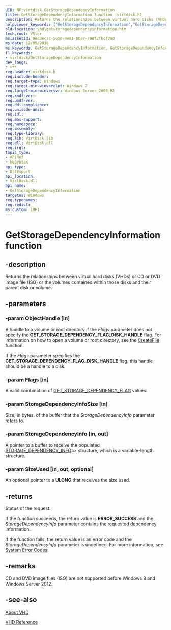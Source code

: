 ```yaml
---
UID: NF:virtdisk.GetStorageDependencyInformation
title: GetStorageDependencyInformation function (virtdisk.h)
description: Returns the relationships between virtual hard disks (VHDs) or CD or DVD image file (ISO) or the volumes contained within those disks and their parent disk or volume.helpviewer_keywords: ["GetStorageDependencyInformation","GetStorageDependencyInformation function [VHD]","vdssys/GetStorageDependencyInformation","vhd.getstoragedependencyinformation","virtdisk/GetStorageDependencyInformation"]
old-location: vhd\getstoragedependencyinformation.htm
tech.root: VStor
ms.assetid: 9ed3ec7c-5e50-4e81-bba7-798f2fbcf29d
ms.date: 12/05/2018
ms.keywords: GetStorageDependencyInformation, GetStorageDependencyInformation function [VHD], vdssys/GetStorageDependencyInformation, vhd.getstoragedependencyinformation, virtdisk/GetStorageDependencyInformation
f1_keywords:
- virtdisk/GetStorageDependencyInformation
dev_langs:
- c++
req.header: virtdisk.h
req.include-header: 
req.target-type: Windows
req.target-min-winverclnt: Windows 7
req.target-min-winversvr: Windows Server 2008 R2
req.kmdf-ver: 
req.umdf-ver: 
req.ddi-compliance: 
req.unicode-ansi: 
req.idl: 
req.max-support: 
req.namespace: 
req.assembly: 
req.type-library: 
req.lib: VirtDisk.lib
req.dll: VirtDisk.dll
req.irql: 
topic_type:
- APIRef
- kbSyntax
api_type:
- DllExport
api_location:
- VirtDisk.dll
api_name:
- GetStorageDependencyInformation
targetos: Windows
req.typenames: 
req.redist: 
ms.custom: 19H1
---
```


# GetStorageDependencyInformation function


## -description


Returns the relationships between virtual hard disks (VHDs) or CD or DVD image file (ISO) or the 
    volumes contained within those disks and their parent disk or volume.


## -parameters




### -param ObjectHandle [in]

A handle to a volume or root directory if  the <i>Flags</i> parameter does not specify 
      the <b>GET_STORAGE_DEPENDENCY_FLAG_DISK_HANDLE</b> flag. For information on how to open a 
      volume or root directory, see the <a href="https://docs.microsoft.com/windows/desktop/api/fileapi/nf-fileapi-createfilea">CreateFile</a> function.

If the <i>Flags</i> parameter specifies the 
      <b>GET_STORAGE_DEPENDENCY_FLAG_DISK_HANDLE</b> flag, this handle should be a handle to a 
      disk.


### -param Flags [in]

A valid combination of 
     <a href="https://docs.microsoft.com/windows/win32/api/virtdisk/ne-virtdisk-get_storage_dependency_flag">GET_STORAGE_DEPENDENCY_FLAG</a> values.


### -param StorageDependencyInfoSize [in]

Size, in bytes, of the buffer that the <i>StorageDependencyInfo</i> parameter refers 
     to.


### -param StorageDependencyInfo [in, out]

A pointer to a buffer to receive the populated 
     [STORAGE_DEPENDENCY_INFO](/windows/win32/api/virtdisk/ns-virtdisk-storage_dependency_info)a> structure, which is a 
     variable-length structure.


### -param SizeUsed [in, out, optional]

An optional pointer to a <b>ULONG</b> that receives the size used.


## -returns



Status of the request.

If the function succeeds, the return value is <b>ERROR_SUCCESS</b> and the 
      <i>StorageDependencyInfo</i> parameter contains the requested dependency information.

If the function fails, the return value is an error code and the 
      <i>StorageDependencyInfo</i> parameter is undefined. For more information, see 
      <a href="https://docs.microsoft.com/windows/desktop/Debug/system-error-codes">System Error Codes</a>.




## -remarks



CD and DVD image files (ISO) are not supported before Windows 8 and 
    Windows Server 2012.




## -see-also




<a href="https://docs.microsoft.com/previous-versions/windows/desktop/legacy/dd323654(v=vs.85)">About VHD</a>



<a href="https://docs.microsoft.com/previous-versions/windows/desktop/legacy/dd323700(v=vs.85)">VHD Reference</a>
 

 

